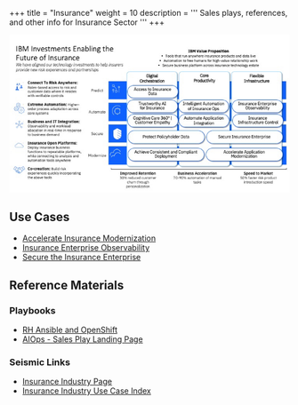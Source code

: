 +++
title = "Insurance"
weight = 10
description = '''
Sales plays, references, and other info for Insurance Sector
'''
+++

![](insurance-sector.jpeg)

## Use Cases

- [Accelerate Insurance Modernization](https://ibm.seismic.com/Link/Content/DC32cFq2BbhR4GTXXGcpVbcP2cQV)
- [Insurance Enterprise Observability](https://ibm.seismic.com/Link/Content/DCfGFH6FGqWVGGqTJ7pmFf66PDQd)
- [Secure the Insurance Enterprise](https://ibm.seismic.com/Link/Content/DCTDG4BVdD3PgGmTqWcDDGThbhR3)

## Reference Materials

### Playbooks

- [RH Ansible and OpenShift](https://ibm.seismic.com/app?ContentId=bc3fee83-da16-45a2-b9c4-bf996ba1f74b#/newscenterdocdetail/doc/6db15951-d6d0-4217-998c-6d5d400e654d/0e4f8824-6896-4164-b363-0f32f342ac65/grid/?p=story&parentPath=sessionStorage&anchorId=59b0a14a-a76a-4f17-bdd3-163e40b2c3fb)
- [AIOps - Sales Play Landing Page](https://ibm.seismic.com/app?ContentId=0c5906c9-6b9f-4f08-acd3-f7479949024e#/doccenter/861ea1fd-99e0-44d7-9135-85412e5c28d1/doc/%252Fdd3359e5f7-a856-a91b-7688-41024b2ac637%252FdfNTY4NmVhOWItY2RkNS04ZWY3LTZkNzItZTQwZjczMWUyMjk1%252CPT0%253D%252CQXV0b21hdGlvbg%253D%253D%252FdfNDRmODBlMzMtY2ViMC0zMDI1LTVhNDEtNzg2OTg4MWVmZDBl%252CPT0%253D%252CQ2xvdWQgUGFrIGZvciBXYXRzb24gQUlPcHM%253D%252FdfOTRiYmU4NTQtNWY4NC03Y2QyLWZjYWUtOGIxYmFmZjkyZThk%252CPT0%253D%252CU2FsZXMgcGxheQ%253D%253D%252Flfa0d4c4f0-4f13-4da7-98c1-0f38c5441757//?mode=view&parentPath=sessionStorage)

### Seismic Links

- [Insurance Industry Page](https://ibm.seismic.com/app?ContentId=49127fec-17ad-4cbd-bc09-46c59802e25d#/doccenter/861ea1fd-99e0-44d7-9135-85412e5c28d1/doc/%252Fdd3359e5f7-a856-a91b-7688-41024b2ac637%252FdfNTY4NmVhOWItY2RkNS04ZWY3LTZkNzItZTQwZjczMWUyMjk1%252CPT0%253D%252CQ3Jvc3MgQnJhbmQ%253D%252FdfOthers%252FdfOTRiYmU4NTQtNWY4NC03Y2QyLWZjYWUtOGIxYmFmZjkyZThk%252CPT0%253D%252CUm91bmR1cCBvciBzdW1tYXJ5%252Flfb714b5e8-8ef2-4024-bbc0-4d0d6c0c3d47/grid/?anchorId=047c305b-ecfb-40cb-bd91-8890121e74ed)
- [Insurance Industry Use Case Index](https://ibm.seismic.com/app?ContentId=c05e0e61-eb49-4d3c-a89c-959f934e215b#/doccenter/861ea1fd-99e0-44d7-9135-85412e5c28d1/doc/%252Fdd3359e5f7-a856-a91b-7688-41024b2ac637%252FdfNTY4NmVhOWItY2RkNS04ZWY3LTZkNzItZTQwZjczMWUyMjk1%252CPT0%253D%252CQ3Jvc3MgQnJhbmQ%253D%252FdfOthers%252FdfOTRiYmU4NTQtNWY4NC03Y2QyLWZjYWUtOGIxYmFmZjkyZThk%252CPT0%253D%252CU2FsZXMgcGxheQ%253D%253D%252Flfcdfdf35c-1005-4e56-9c34-33e3c63fa328/grid/?anchorId=f38fa75c-c045-4452-b0da-ab0ae8608efa)
